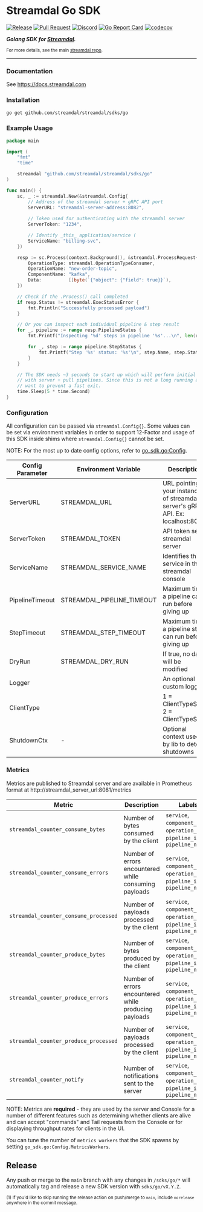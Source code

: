 Streamdal Go SDK
================
[![Release](https://github.com/streamdal/streamdal/actions/workflows/sdks-go-release.yml/badge.svg)](https://github.com/streamdal/streamdal/actions/workflows/sdks-go-release.yml)
[![Pull Request](https://github.com/streamdal/streamdal/actions/workflows/sdks-go-pr.yml/badge.svg)](https://github.com/streamdal/streamdal/blob/main/.github/workflows/sdks-go-pr.yml)
[![Discord](https://img.shields.io/badge/Community-Discord-4c57e8.svg)](https://discord.gg/streamdal)
[![Go Report Card](https://goreportcard.com/badge/github.com/streamdal/streamdal/sdks/go)](https://goreportcard.com/report/github.com/streamdal/streamdal/sdks/go)
[![codecov](https://codecov.io/github/streamdal/streamdal/graph/badge.svg?token=yYbG9PCM2k&flag=go-sdk)](https://app.codecov.io/github/streamdal/streamdal?flags[0]=go-sdk)

_**Golang SDK for [Streamdal](https://streamdal.com).**_

<sub>For more details, see the main
[streamdal repo](https://github.com/streamdal/streamdal).</sub>

---

### Documentation

See https://docs.streamdal.com

### Installation

```bash
go get github.com/streamdal/streamdal/sdks/go
```

### Example Usage

```go
package main

import (
	"fmt"
	"time"

	streamdal "github.com/streamdal/streamdal/sdks/go"
)

func main() {
	sc, _ := streamdal.New(&streamdal.Config{
		// Address of the streamdal server + gRPC API port
		ServerURL: "streamdal-server-address:8082",
		
		// Token used for authenticating with the streamdal server
		ServerToken: "1234",

		// Identify _this_ application/service (
		ServiceName: "billing-svc",
	})

	resp := sc.Process(context.Background(), &streamdal.ProcessRequest{
		OperationType: streamdal.OperationTypeConsumer,
		OperationName: "new-order-topic",
		ComponentName: "kafka",
		Data:          []byte(`{"object": {"field": true}}`),
	})

	// Check if the .Process() call completed
	if resp.Status != streamdal.ExecStatusError {
		fmt.Println("Successfully processed payload")
	}

	// Or you can inspect each individual pipeline & step result
	for _, pipeline := range resp.PipelineStatus {
		fmt.Printf("Inspecting '%d' steps in pipeline '%s'...\n", len(resp.PipelineStatus), pipeline.Name)

		for _, step := range pipeline.StepStatus {
			fmt.Printf("Step '%s' status: '%s'\n", step.Name, step.Status)
		}
	}

	// The SDK needs ~3 seconds to start up which will perform initial registration
	// with server + pull pipelines. Since this is not a long running app, we
	// want to prevent a fast exit.
	time.Sleep(5 * time.Second)
}
```

### Configuration

All configuration can be passed via `streamdal.Config{}`. Some values can be set via environment variables in 
order to support 12-Factor and usage of this SDK inside shims where `streamdal.Config{}` cannot be set.

NOTE: For the most up to date config options, refer to [go_sdk.go:Config](./go_sdk.go).

| Config Parameter | Environment Variable       | Description                                                                      | Default       |
|------------------|----------------------------|----------------------------------------------------------------------------------|---------------|
| ServerURL        | STREAMDAL_URL              | URL pointing to your instance of streamdal server's gRPC API. Ex: localhost:8082 | *empty*       |
| ServerToken      | STREAMDAL_TOKEN            | API token set in streamdal server                                                | *empty*       |
| ServiceName      | STREAMDAL_SERVICE_NAME     | Identifies this service in the streamdal console                                 | *empty*       |
| PipelineTimeout  | STREAMDAL_PIPELINE_TIMEOUT | Maximum time a pipeline can run before giving up                                 | 100ms         |
| StepTimeout      | STREAMDAL_STEP_TIMEOUT     | Maximum time a pipeline step can run before giving up                            | 10ms          |
| DryRun           | STREAMDAL_DRY_RUN          | If true, no data will be modified                                                | *false*       |
| Logger           |                            | An optional custom logger                                                        |               |
| ClientType       |                            | 1 = ClientTypeSDK, 2 = ClientTypeShim                                            | ClientTypeSDK |
| ShutdownCtx      | -                          | Optional context used by lib to detect shutdowns              |      *empty*         |

### Metrics

Metrics are published to Streamdal server and are available in Prometheus format at http://streamdal_server_url:8081/metrics

| Metric                                       | Description                                      | Labels                                                                        |
|----------------------------------------------|--------------------------------------------------|-------------------------------------------------------------------------------|
| `streamdal_counter_consume_bytes`     | Number of bytes consumed by the client     | `service`, `component_name`, `operation_name`, `pipeline_id`, `pipeline_name` |
| `streamdal_counter_consume_errors`    | Number of errors encountered while consuming payloads | `service`, `component_name`, `operation_name`, `pipeline_id`, `pipeline_name` |
| `streamdal_counter_consume_processed` | Number of payloads processed by the client | `service`, `component_name`, `operation_name`, `pipeline_id`, `pipeline_name` |
| `streamdal_counter_produce_bytes`     | Number of bytes produced by the client     | `service`, `component_name`, `operation_name`, `pipeline_id`, `pipeline_name` |
| `streamdal_counter_produce_errors`    | Number of errors encountered while producing payloads | `service`, `component_name`, `operation_name`, `pipeline_id`, `pipeline_name` |
| `streamdal_counter_produce_processed` | Number of payloads processed by the client | `service`, `component_name`, `operation_name`, `pipeline_id`, `pipeline_name` |
| `streamdal_counter_notify`            | Number of notifications sent to the server | `service`, `component_name`, `operation_name`, `pipeline_id`, `pipeline_name` |

NOTE: Metrics are **required** - they are used by the server and Console for a
number of different features such as determining whether clients are alive and
can accept "commands" and Tail requests from the Console or for displaying
throughput rates for clients in the UI.

You can tune the number of `metrics workers` that the SDK spawns by setting
`go_sdk.go:Config.MetricsWorkers`.

## Release

Any push or merge to the `main` branch with any changes in `/sdks/go/*` will 
automatically tag and release a new SDK version with `sdks/go/vX.Y.Z`.

<sub>(1) If you'd like to skip running the release action on push/merge to `main`,
include `norelease` anywhere in the commit message.</sub>
